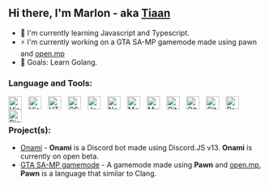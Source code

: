 ## Hi there, I'm Marlon - aka [Tiaan](https://github.com/Tiaansu)
 - 🌱 I'm currently learning Javascript and Typescript.
 - ⚡ I'm currently working on a GTA SA-MP gamemode made using pawn and [open.mp](https://open.mp/)
 - 🥅 Goals: Learn Golang.

### Language and Tools:
[<img align="left" alt="Visual Studio Code" width="26px" src="https://cdn.jsdelivr.net/gh/devicons/devicon/icons/vscode/vscode-original.svg" style="padding-right:10px;" />][vscode]
[<img align="left" alt="Visual Studio" width="26px" src="https://cdn.jsdelivr.net/gh/devicons/devicon/icons/visualstudio/visualstudio-plain.svg" style="padding-right:10px;" />][visualstudio]
[<img align="left" alt="HTML5" width="26px" src="https://cdn.jsdelivr.net/gh/devicons/devicon/icons/html5/html5-original.svg" style="padding-right:10px;" />][main]
[<img align="left" alt="CSS3" width="26px" src="https://cdn.jsdelivr.net/gh/devicons/devicon/icons/css3/css3-original.svg" style="padding-right:10px;" />][main]
[<img align="left" alt="JavaScript" width="26px" src="https://cdn.jsdelivr.net/gh/devicons/devicon/icons/javascript/javascript-original.svg" style="padding-right:10px;" />][main]
[<img align="left" alt="Node.js" width="26px" src="https://cdn.jsdelivr.net/gh/devicons/devicon/icons/nodejs/nodejs-original.svg" style="padding-right:10px;" />][main]
[<img align="left" alt="MongoDB" width="26px" src="https://cdn.jsdelivr.net/gh/devicons/devicon/icons/mongodb/mongodb-original.svg" style="padding-right:10px;" />][main]
[<img align="left" alt="MySQL" width="26px" src="https://cdn.jsdelivr.net/gh/devicons/devicon/icons/mysql/mysql-original.svg" style="padding-right:10px;" />][main]
[<img align="left" alt="Git" width="26px" src="https://cdn.jsdelivr.net/gh/devicons/devicon/icons/git/git-original.svg" style="padding-right:10px;" />][main]
[<img align="left" alt="GitHub" width="26px" src="https://user-images.githubusercontent.com/3369400/139447912-e0f43f33-6d9f-45f8-be46-2df5bbc91289.png" style="padding-right:10px;" />](https://github.com/Tiaansu/#gh-dark-mode-only)
[<img align="left" alt="GitHub" width="26px" src="https://user-images.githubusercontent.com/3369400/139448065-39a229ba-4b06-434b-bc67-616e2ed80c8f.png" style="padding-right:10px;" />](https://github.com/Tiaansu/#gh-light-mode-only)
[<img align="left" alt="Pawn lang" width="26px" src="https://github.com/leonardssh/vscord/blob/main/assets/icons/pawn.png" style="padding-right:10px;" />][main]
[<img align="left" alt="Discord JS" width="26px" src="https://cdn.jsdelivr.net/gh/devicons/devicon/icons/discordjs/discordjs-original.svg" style="padding-right:10px;" />][main]

<br />
<br />

### Project(s):
 - [Onami][onami] - **Onami** is a Discord bot made using Discord.JS v13. **Onami** is currently on open beta.
 - [GTA SA-MP gamemode][tian-omp] - A gamemode made using **Pawn** and [open.mp](https://open.mp/), **Pawn** is a language that similar to Clang.

<br />
<br />

[vscode]: https://code.visualstudio.com/
[visualstudio]: https://visualstudio.microsoft.com/downloads/
[main]: https://github.com/Tiaansu/
[onami]: https://discord.com/api/oauth2/authorize?client_id=980351326984740904&permissions=8&scope=bot%20applications.commands
[tian-omp]: https://github.com/Tiaansu/tian-omp